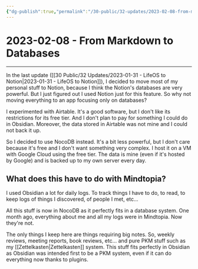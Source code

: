 ```yaml
---
{"dg-publish":true,"permalink":"/30-public/32-updates/2023-02-08-from-markdown-to-databases/"}
---
```


# 2023-02-08 - From Markdown to Databases
---
In the last update ([[30 Public/32 Updates/2023-01-31 - LifeOS to Notion\|2023-01-31 - LifeOS to Notion]]), I decided to move most of my personal stuff to Notion, because I think the Notion's databases are very powerful. But I just figured out I used Notion just for this feature. So why not moving everything to an app focusing only on databases?

I experimented with Airtable. It's a good software, but I don't like its restrictions for its free tier. And I don't plan to pay for something I could do in Obsidian. Moreover, the data stored in Airtable was not mine and I could not back it up.

So I decided to use NocoDB instead. It's a bit less powerful, but I don't care because it's free and I don't want something very complex. I host it on a VM with Google Cloud using the free tier. The data is mine (even if it's hosted by Google) and is backed up to my own server every day.

## What does this have to do with Mindtopia?
I used Obsidian a lot for daily logs. To track things I have to do, to read, to keep logs of things I discovered, of people I met, etc...

All this stuff is now in NocoDB as it perfectly fits in a database system. One month ago, everything about me and all my logs were in Mindtopia. Now they're not.

The only things I keep here are things requiring big notes. So, weekly reviews, meeting reports, book reviews, etc... and pure PKM stuff such as my [[Zettelkasten\|Zettelkasten]] system. This stuff fits perfectly in Obsidian as Obsidian was intended first to be a PKM system, even if it can do everything now thanks to plugins.
